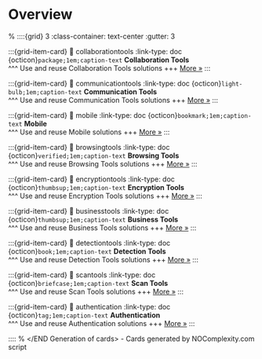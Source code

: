 # Overview 
% <Start Generation of cards>
::::{grid} 3
:class-container: text-center
:gutter: 3 

:::{grid-item-card}
:link: collaborationtools
:link-type: doc
{octicon}`package;1em;caption-text` **Collaboration Tools**        
^^^
Use and reuse Collaboration Tools solutions
+++
[More »](collaborationtools)
:::

:::{grid-item-card}
:link: communicationtools
:link-type: doc
{octicon}`light-bulb;1em;caption-text` **Communication Tools**        
^^^
Use and reuse Communication Tools solutions
+++
[More »](communicationtools)
:::

:::{grid-item-card}
:link: mobile
:link-type: doc
{octicon}`bookmark;1em;caption-text` **Mobile**        
^^^
Use and reuse Mobile solutions
+++
[More »](mobile)
:::

:::{grid-item-card}
:link: browsingtools
:link-type: doc
{octicon}`verified;1em;caption-text` **Browsing Tools**        
^^^
Use and reuse Browsing Tools solutions
+++
[More »](browsingtools)
:::

:::{grid-item-card}
:link: encryptiontools
:link-type: doc
{octicon}`thumbsup;1em;caption-text` **Encryption Tools**        
^^^
Use and reuse Encryption Tools solutions
+++
[More »](encryptiontools)
:::

:::{grid-item-card}
:link: businesstools
:link-type: doc
{octicon}`thumbsup;1em;caption-text` **Business Tools**        
^^^
Use and reuse Business Tools solutions
+++
[More »](businesstools)
:::

:::{grid-item-card}
:link: detectiontools
:link-type: doc
{octicon}`book;1em;caption-text` **Detection Tools**        
^^^
Use and reuse Detection Tools solutions
+++
[More »](detectiontools)
:::

:::{grid-item-card}
:link: scantools
:link-type: doc
{octicon}`briefcase;1em;caption-text` **Scan Tools**        
^^^
Use and reuse Scan Tools solutions
+++
[More »](scantools)
:::

:::{grid-item-card}
:link: authentication
:link-type: doc
{octicon}`tag;1em;caption-text` **Authentication**        
^^^
Use and reuse Authentication solutions
+++
[More »](authentication)
:::

::::
% </END Generation of cards> - Cards generated by NOComplexity.com script
